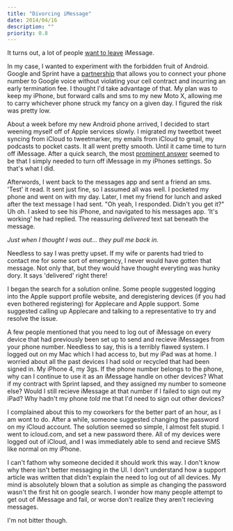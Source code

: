 ```yaml
---
title: "Divorcing iMessage"
date: 2014/04/16
description: ""
priority: 0.8
---
```


It turns out, a lot of people [want to leave](https://www.google.com/search?q=disable+imessage&oq=disable+imessage) iMessage.

In my case, I wanted to experiment with the forbidden fruit of Android. Google
and Sprint have a [partnership](http://www.google.com/googlevoice/sprint/) that
allows you to connect your phone number to Google voice without violating your
cell contract and incurring an early termination fee. I thought I'd
take advantage of that. My plan was to keep my iPhone, but forward calls and sms
to my new Moto X, allowing me to carry whichever phone struck my fancy on a
given day. I figured the risk was pretty low.

About a week before my new Android phone arrived, I decided to start weening myself
off of Apple services slowly. I migrated my tweetbot tweet syncing from iCloud to
tweetmarker, my emails from iCloud to gmail, my podcasts to pocket casts. It all
went pretty smooth. Until it came time to turn off iMessage. After a quick search,
the most [prominent answer](http://support.apple.com/kb/ts5185) seemed to be that
I simply needed to turn off iMessage in my iPhones settings. So that's what I did.

Afterwords, I went back to the messages app and sent a friend an sms. 'Test' it
read. It sent just fine, so I assumed all was well. I pocketed my phone and went on
with my day. Later, I met my friend for lunch and asked after the text message I had
sent. "Oh yeah, I responded. Didn't you get it?" Uh oh. I asked to see his iPhone,
and navigated to his messages app. 'It's working' he had replied. The reassuring
_delivered_ text sat beneath the message.

_Just when I thought I was out... they pull me back in._

Needless to say I was pretty upset. If my wife or parents had tried to contact
me for some sort of emergency, I never would have gotten that message. Not only
that, but they would have thought everyting was hunky dory. It says 'delivered'
right there!

I began the search for a solution online. Some people suggested logging into the
Apple support profile website, and deregistering devices (if you had even bothered registering)
for Applecare and Apple support. Some suggested calling up Applecare and talking
to a representative to try and resolve the issue.

A few people mentioned that you need to log out of iMessage on every device that
had previously been set up to send and recieve iMessages from your phone number.
Needless to say, this is a terribly flawed system. I logged out on my Mac which
I had access to, but my iPad was at home. I worried about all the past devices
I had sold or recycled that had been signed in. My iPhone 4, my 3gs. If the phone
number belongs to the phone, why can I continue to use it as an iMessage handle
on other devices? What if my contract with Sprint lapsed, and they assigned my
number to someone else? Would I still recieve iMessage at that number if I failed
to sign out my iPad? Why hadn't my phone _told_ me that I'd need to sign out
other devices?

I complained about this to my coworkers for the better part of an hour, as I am
wont to do. After a while, someone suggested changing the password on my iCloud
account. The solution seemed so simple, I almost felt stupid. I went to icloud.com,
and set a new password there. All of my devices were logged out of iCloud, and I
was immediately able to send and recieve SMS like normal on my iPhone.

I can't fathom why someone decided it should work this way. I don't know why there
isn't better messaging in the UI. I don't understand how a support article was
written that didn't explain the need to log out of all devices. My mind is absolutely
blown that a solution as simple as changing the password wasn't the first hit on
google search. I wonder how many people attempt to get out of iMessage and fail,
or worse don't realize they aren't recieving messages.

I'm not bitter though.
